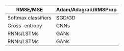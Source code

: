 | RMSE/MSE |  Adam/Adagrad/RMSProp  |
|---|---|
| Softmax classifiers |  SGD/GD  |
| Cross-entropy | CNNs |
| RNNs/LSTMs | GANs |
| RNNs/LSTMs | GANs |

